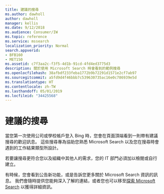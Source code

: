 ```yaml
---
title: 建議的搜尋
ms.author: dawholl
author: dawholl
manager: kellis
ms.date: 9/12/2018
ms.audience: Consumer/IW
ms.topic: reference
ms.service: mssearch
localization_priority: Normal
search.appverid:
- BFB160
- MET150
ms.assetid: c7f3aa2c-f3f5-4d1b-91cd-4fd4ed3775d3
description: 關於使用 Microsoft Search 時會看到的範例搜尋
ms.openlocfilehash: 38afbdf233feba1772b9b72291d1571e2cf7ab97
ms.sourcegitcommit: a5fd9d4f46bbb7c539630735ac16e0c786939e5d
ms.translationtype: HT
ms.contentlocale: zh-TW
ms.lasthandoff: 05/01/2019
ms.locfileid: "34425568"
---
```

# <a name="suggested-searches"></a>建議的搜尋

當您第一次使用公司或學校帳戶登入 Bing 時，您會在頁面頂端看到一則帶有建議搜尋的歡迎訊息。 這些搜尋專為協助您熟悉 Microsoft Search 以及您在搜尋時會遇到的工作結果類型所設計。
  
若要讓搜尋更符合您以及組織中其他人的需求，您的 IT 部門必須加以檢閱或自行建立。
  
有時候，您會看到公告新功能，或是告訴您更多關於 Microsoft Search 資訊的訊息。 我們會隨時提供您能夠深入了解的連結，或者您也可以移至[探索 Microsoft Search](https://www.bing.com/business/explore) 以獲得詳細資訊。 

  

